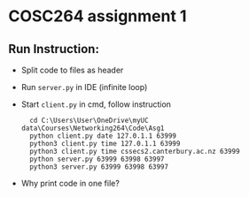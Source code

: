 # COSC264 assignment 1

## Run Instruction:
- Split code to files as header
- Run `server.py` in IDE (infinite loop)
- Start `client.py` in cmd, follow instruction

        cd C:\Users\User\OneDrive\myUC data\Courses\Networking264\Code\Asg1
        python client.py date 127.0.1.1 63999
        python3 client.py time 127.0.1.1 63999
        python3 client.py time cssecs2.canterbury.ac.nz 63999
        python server.py 63999 63998 63997
        python3 server.py 63999 63998 63997
        
- Why print code in one file?
